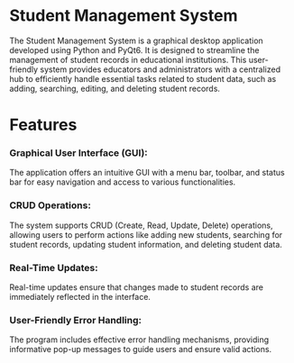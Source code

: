 # Student Management System

The Student Management System is a graphical desktop application developed using Python and PyQt6. 
It is designed to streamline the management of student records in educational institutions. 
This user-friendly system provides educators and administrators with a centralized hub to
efficiently handle essential tasks related to student data, such as adding, searching, editing,
and deleting student records.

# Features
### Graphical User Interface (GUI):
The application offers an intuitive GUI with a menu bar, toolbar, and status bar for easy navigation
and access to various functionalities.

### CRUD Operations: 
The system supports CRUD (Create, Read, Update, Delete) operations, allowing users to 
perform actions like adding new students, searching for student records, updating student information, 
and deleting student data.

### Real-Time Updates: 
Real-time updates ensure that changes made to student records are immediately reflected in the interface.

### User-Friendly Error Handling: 
The program includes effective error handling mechanisms, providing informative 
pop-up messages to guide users and ensure valid actions.